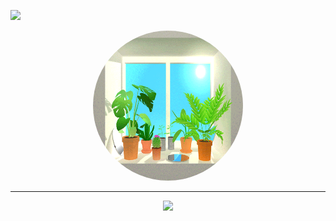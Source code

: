 ![](https://komarev.com/ghpvc/?username=jonasnico&color=orange)


<p align = "center">
<img src="plants.gif" height="240" width="240" style="border-radius:50%" class="giphy-embed" allowFullScreen></img><p><a href="https://giphy.com/gifs/computer-plants-desk-l0MYII7vx3jZTG3Oo"></a></p>
</p>


---
<p align = "center">
  <img src = "https://github-readme-stats.vercel.app/api/top-langs/?username=jonasnico&theme=dark&hide_border=true" width = 250>
</p>


 






